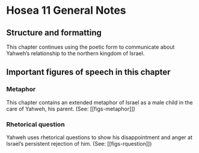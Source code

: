 # Hosea 11 General Notes
## Structure and formatting

This chapter continues using the poetic form to communicate about Yahweh’s relationship to the northern kingdom of Israel.

## Important figures of speech in this chapter

### Metaphor
This chapter contains an extended metaphor of Israel as a male child in the care of Yahweh, his parent. (See: [[figs-metaphor]])

### Rhetorical question

Yahweh uses rhetorical questions to show his disappointment and anger at Israel’s persistent rejection of him. (See: [[figs-rquestion]])